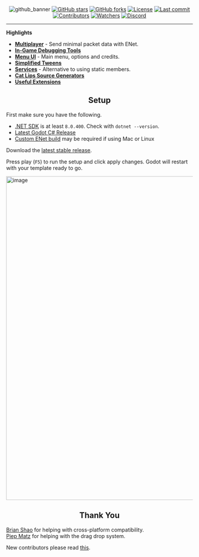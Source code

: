 <div align="center">
    <img src="https://github.com/user-attachments/assets/46eb7938-3a35-4fd0-a7fd-4c045696ee6a" alt="github_banner" />
    <a href="https://github.com/ValksGodotTools/Template/stargazers"><img src="https://img.shields.io/github/stars/ValksGodotTools/Template?style=flat&labelColor=1a1a1a&color=3399FF" alt="GitHub stars" /></a>
    <a href="https://github.com/ValksGodotTools/Template/network"><img src="https://img.shields.io/github/forks/ValksGodotTools/Template?style=flat&labelColor=1a1a1a&color=3399FF" alt="GitHub forks" /></a>
    <a href="https://github.com/ValksGodotTools/Template/blob/main/LICENSE"><img src="https://img.shields.io/github/license/ValksGodotTools/Template?style=flat&labelColor=1a1a1a&color=3399FF" alt="License" /></a>
    <a href="https://github.com/ValksGodotTools/Template/commits/main"><img src="https://img.shields.io/github/last-commit/ValksGodotTools/Template?style=flat&labelColor=1a1a1a&color=3399FF" alt="Last commit" /></a>
    <a href="https://github.com/ValksGodotTools/Template/graphs/contributors"><img src="https://img.shields.io/github/contributors/ValksGodotTools/Template?style=flat&labelColor=1a1a1a&color=3399FF" alt="Contributors" /></a>
    <a href="https://github.com/ValksGodotTools/Template/watchers"><img src="https://img.shields.io/github/watchers/ValksGodotTools/Template?style=flat&labelColor=1a1a1a&color=3399FF" alt="Watchers" /></a>
    <a href="https://discord.gg/j8HQZZ76r8"><img src="https://img.shields.io/discord/955956101554266132?label=discord&style=flat&color=3399FF&labelColor=1a1a1a" alt="Discord" /></a>
</div>

----

**Highlights**
- **[Multiplayer](https://github.com/CSharpGodotTools/Template/wiki/Multiplayer)** - Send minimal packet data with ENet.
- **[In-Game Debugging Tools](https://github.com/CSharpGodotTools/Template/wiki/In%E2%80%90Game-Debugging)**
- **[Menu UI](https://github.com/CSharpGodotTools/Template/wiki/Menu-UI)** - Main menu, options and credits.
- **[Simplified Tweens](https://github.com/CSharpGodotTools/Template/wiki/Simplified-Tweens)**
- **[Services](https://github.com/CSharpGodotTools/Template/wiki/Services)** - Alternative to using static members.
- **[Cat Lips Source Generators](https://github.com/CSharpGodotTools/Template/wiki/Source-Generators)**
- **[Useful Extensions](https://github.com/CSharpGodotTools/Template/wiki/Extensions)**

<div align="center">
    <h2>Setup</h2>
</div>

First make sure you have the following.
- [.NET SDK](https://dotnet.microsoft.com/download) is at least `8.0.400`. Check with `dotnet --version`.
- [Latest Godot C# Release](https://godotengine.org/)
- [Custom ENet build](https://github.com/CSharpGodotTools/Template/wiki/Custom-ENet-Builds) may be required if using Mac or Linux

Download the [latest stable release](https://github.com/CSharpGodotTools/Template/releases/latest).

Press play (`F5`) to run the setup and click apply changes. Godot will restart with your template ready to go.

<img width="1589" height="875" alt="image" src="https://github.com/user-attachments/assets/50d0b1ef-4d63-48e9-bb9a-84fe3c1e3391" />

<div align="center">
    <h2>Thank You</h2>
</div>

[Brian Shao](https://github.com/cydq) for helping with cross-platform compatibility.  
[Piep Matz](https://github.com/riffy) for helping with the drag drop system.  

New contributors please read [this](https://github.com/CSharpGodotTools/Template/wiki/Contributing).

